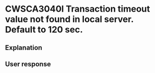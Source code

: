 # CWSCA3040I Transaction timeout value not found in local server. Default to 120 sec.

## Explanation

## User response